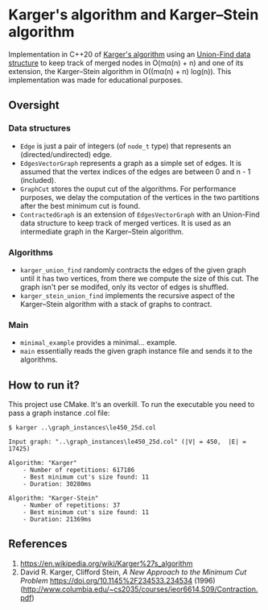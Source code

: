 # Karger's algorithm and Karger–Stein algorithm

Implementation in C++20 of [Karger's algorithm](https://en.wikipedia.org/wiki/Karger%27s_algorithm) using an [Union-Find data structure](https://en.wikipedia.org/wiki/Disjoint-set_data_structure) to keep track of merged nodes in O(mα(n) + n) and one of its extension, the Karger–Stein algorithm in O((mα(n) + n) log(n)). This implementation was made for educational purposes.

## Oversight
### Data structures
* `Edge` is just a pair of integers (of `node_t` type) that represents an (directed/undirected) edge.
* `EdgesVectorGraph` represents a graph as a simple set of edges. It is assumed that the vertex indices of the edges are between 0 and n - 1 (included).
* `GraphCut` stores the ouput cut of the algorithms. For performance purposes, we delay the computation of the vertices in the two partitions after the best minimum cut is found.
* `ContractedGraph` is an extension of `EdgesVectorGraph` with an Union-Find data structure to keep track of merged vertices. It is used as an intermediate graph in the Karger–Stein algorithm.
### Algorithms
* `karger_union_find` randomly contracts the edges of the given graph until it has two vertices, from there we compute the size of this cut. The graph isn't per se modifed, only its vector of edges is shuffled.
* `karger_stein_union_find` implements the recursive aspect of the Karger–Stein algorithm with a stack of graphs to contract.

### Main
* `minimal_example` provides a minimal... example.
* `main` essentially reads the given graph instance file and sends it to the algorithms.

## How to run it?

This project use CMake. It's an overkill. To run the executable you need to pass a graph instance .col file:
```
$ karger ..\graph_instances\le450_25d.col

Input graph: "..\graph_instances\le450_25d.col" (|V| = 450,  |E| = 17425)

Algorithm: "Karger"
    - Number of repetitions: 617186
    - Best minimum cut's size found: 11
    - Duration: 30280ms

Algorithm: "Karger-Stein"
    - Number of repetitions: 37        
    - Best minimum cut's size found: 11
    - Duration: 21369ms
```

## References
1. https://en.wikipedia.org/wiki/Karger%27s_algorithm
2. David R. Karger, Clifford Stein, *A New Approach to the Minimum Cut Problem* https://doi.org/10.1145%2F234533.234534 (1996) (http://www.columbia.edu/~cs2035/courses/ieor6614.S09/Contraction.pdf)
